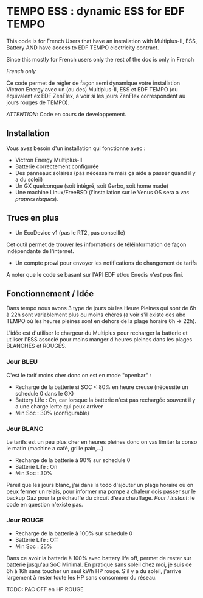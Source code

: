 # TEMPO ESS : dynamic ESS for EDF TEMPO

This code is for French Users that have an installation
with Multiplus-II, ESS, Battery AND have access to EDF TEMPO 
electricity contract.

Since this mostly for French users only the rest of the doc is only
in French

*French only*

Ce code permet de régler de façon semi dynamique votre installation
Victron Energy avec un (ou des) Multiplus-II, ESS et EDF TEMPO (ou 
équivalent ex EDF ZenFlex, à voir si les jours ZenFlex correspondent
au jours rouges de TEMPO).

*ATTENTION*: Code en cours de developpement.

## Installation

Vous avez besoin d'un installation qui fonctionne avec :

- Victron Energy Multiplus-II
- Batterie correctement configurée
- Des panneaux solaires (pas nécessaire mais ça aide a passer quand il y a du soleil)
- Un GX quelconque (soit intégré, soit Gerbo, soit home made)
- Une machine Linux/FreeBSD (l'installation sur le Venus OS sera a *vos propres risques*).

## Trucs en plus

- Un EcoDevice v1 (pas le RT2, pas conseillé)

Cet outil permet de trouver les informations de téléinformation de 
façon indépendante de l'internet.

- Un compte prowl pour envoyer les notifications de changement de tarifs

A noter que le code se basant sur l'API EDF et/ou Enedis *n'est pas* fini.

## Fonctionnement / Idée

Dans tempo nous avons 3 type de jours où les Heure Pleines qui sont de 6h à 22h
sont variablement plus ou moins chères (a voir s'il existe des abo TEMPO où
les heures pleines sont en dehors de la plage horaire 6h -> 22h).

L'idée est d'utiliser le chargeur du Multiplus pour recharger la batterie et
utiliser l'ESS associé pour moins manger d'heures pleines dans les plages
BLANCHES et ROUGES.

### Jour BLEU

C'est le tarif moins cher donc on est en mode "openbar" :

- Recharge de la batterie si SOC < 80% en heure creuse (nécessite un schedule 0 dans le GX)
- Battery Life : On, car lorsque la batterie n'est pas rechargée souvent il y a une charge lente qui peux arriver
- Min Soc : 30% (configurable)


### Jour BLANC

Le tarifs est un peu plus cher en heures pleines donc on vas limiter la conso 
le matin (machine a café, grille pain,...)

- Recharge de la batterie à 90% sur schedule 0
- Batterie Life : On
- Min Soc : 30%

Pareil que les jours blanc, j'ai dans la todo d'ajouter un plage horaire
où on peux fermer un relais, pour informer ma pompe à chaleur dois passer
sur le backup Gaz pour la préchauffe du circuit d'eau chauffage.
*Pour l'instant*: le code en question n'existe pas.

### Jour ROUGE

- Recharge de la batterie à 100% sur schedule 0
- Batterie Life : Off
- Min Soc : 25%

Dans ce avoir la batterie à 100% avec battery life off, permet de
rester sur batterie jusqu'au SoC Minimal. En pratique sans soleil
chez moi, je suis de 6h à 16h sans toucher un seul kWh HP rouge.
S'il y a du soleil, j'arrive largement à rester toute les HP sans consommer 
du réseau.

TODO: PAC OFF en HP ROUGE


